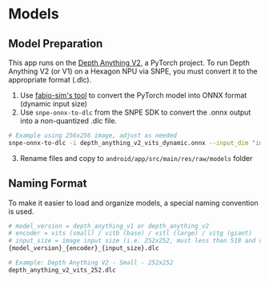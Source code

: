 # Models
## Model Preparation

This app runs on the [Depth Anything V2](https://github.com/DepthAnything/Depth-Anything-V2), a PyTorch project. To run Depth Anything V2 (or V1) on a Hexagon NPU via SNPE, you must convert it to the appropriate format (.dlc).

1. Use [fabio-sim's tool](https://github.com/fabio-sim/Depth-Anything-ONNX) to convert the PyTorch model into ONNX format (dynamic input size)
2. Use `snpe-onnx-to-dlc` from the SNPE SDK to convert the .onnx output into a non-quantized .dlc file.

```bash
# Example using 256x256 image, adjust as needed
snpe-onnx-to-dlc -i depth_anything_v2_vits_dynamic.onnx --input_dim "image" 1,3,252,252
```
3. Rename files and copy to `android/app/src/main/res/raw/models` folder

## Naming Format
To make it easier to load and organize models, a special naming convention is used.

```bash
# model_version = depth_anything_v1 or depth_anything_v2
# encoder = vits (small) / vitb (base) / vitl (large) / vitg (giant)
# input_size = image input size (i.e. 252x252, must less than 518 and divisible by 14)
{model_version}_{encoder}_{input_size}.dlc

# Example: Depth Anything V2 - Small - 252x252
depth_anything_v2_vits_252.dlc
```